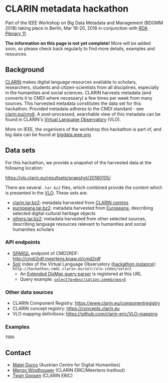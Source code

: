 # CLARIN metadata hackathon

Part of the IEEE Workshop on Big Data Metadata and Management (BDGMM 2018) taking place in Berlin, Mar 19-20, 2018 in conjunction with [RDA Plenary 11](https://www.rd-alliance.org/plenaries/rda-eleventh-plenary-meeting-berlin-germany).

**The information on this page is not yet complete!** More will be added soon, so please check back regularly to find more details, examples and resources.

## Background

[CLARIN](https://www.clarin.eu) makes digital language resources available to scholars, researchers, students and citizen-scientists from all disciplines, especially in the humanities and social sciences. CLARIN harvests metadata (and converts it to CMDI where necessary) a few times per week from many sources. This harvested metadata constitutes the data set for this hackathon. Provided metadata adheres to the CMDI standard - see [clarin.eu/cmdi](https://www.clarin.eu/cmdi). A post-processed, searchable view of this metadata can be found in CLARIN's [Virtual Language Observatory](https://vlo.clarin.eu) (VLO).

More on IEEE, the organisers of the workshop this hackathon is part of, and big data can be found at [bigdata.ieee.org](https://bigdata.ieee.org/).

## Data sets

For this hackathon, we provide a snapshot of the harvested data at the following location:

https://vlo.clarin.eu/resultsets/snapshot/20180105/

There are several `.tar.bz2` files, which combined provide the content which is presented in the [VLO](https://vlo.clarin.eu). These sets are:
* [clarin.tar.bz2](https://vlo.clarin.eu/resultsets/snapshot/20180105/clarin.tar.bz2): metadata harvested from [CLARIN centres](https://www.clarin.eu/content/clarin-centres)
* [europeana.tar.bz2](https://vlo.clarin.eu/resultsets/snapshot/20180105/europeana.tar.bz2): metadata harvested from [Europeana](https://www.europeana.eu/), describing selected digital cultural heritage objects
* [others.tar.bz2](https://vlo.clarin.eu/resultsets/snapshot/20180105/others.tar.bz2): metadata harvested from other selected sources, describing language resources relevant to humanities and social humanities scholars

### API endpoints

* [SPARQL](https://www.w3.org/TR/sparql11-query/) endpoint of CMD2RDF: http://cmdi2rdf.meertens.knaw.nl/cmd2rdf
* [Solr](https://lucene.apache.org/solr/) index of the Virtual Language Observatory ([hackathon instance](http://hackathon.cmdi.clarin.eu/vlo)): `http://hackathon.cmdi.clarin.eu/solr/vlo-index/select`
  * An [Extended DisMax query parser](https://lucene.apache.org/solr/guide/7_0/the-extended-dismax-query-parser.html) is registered at this URL
  * Query example: [`select?q=description:ieee&rows=5`](http://hackathon.cmdi.clarin.eu/solr/vlo-index/select?q=description:ieee&rows=5)

### Other data sources
* CLARIN Component Registry: https://www.clarin.eu/componentregistry 
* CLARIN concept registry: https://concepts.clarin.eu
* VLO mapping definitions: https://github.com/clarin-eric/VLO-mapping 

### Examples

`TODO`

## Contact
* [Matej Durco](https://www.oeaw.ac.at/acdh/team/current-team/matej-durco/) (Austrian Centre for Digital Humanities)
* [Menzo Windhouwer](https://www.clarin.eu/person/menzo-windhouwer) (CLARIN ERIC/Meertens Instituut)
* [Twan Goosen](https://www.clarin.eu/person/twan-goosen) (CLARIN ERIC)
